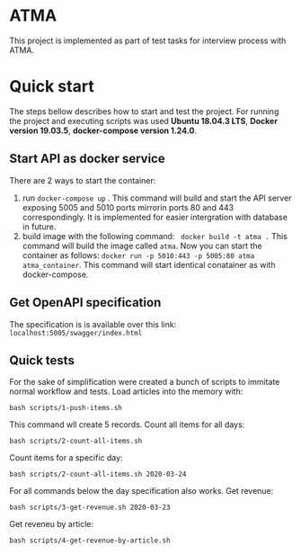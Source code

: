 # ATMA

This project is implemented as part of test tasks for interview process with ATMA. 

# Quick start

The steps bellow describes how to start and test the project. For running the project and executing scripts was used **Ubuntu 18.04.3 LTS**, **Docker version 19.03.5**,  **docker-compose version 1.24.0**.

## Start API as docker service

There are 2 ways to start the container:
1. run `docker-compose up` . This command will build and start the API server exposing 5005 and 5010 ports mirrorin ports 80 and 443 correspondingly.  It is implemented for easier intergration with database in future. 
2. build image with the following command: ` docker build -t atma .` This command will build the image called `atma`. Now you can start the container as follows: `docker run -p 5010:443 -p 5005:80 atma atma_container`. This command will start identical conatainer as with docker-compose.

## Get OpenAPI specification

The specification is is available over this link: `localhost:5005/swagger/index.html`

## Quick tests

For the sake of simplification were created a bunch of scripts to immitate normal workflow and tests.
Load articles into the memory with:

    bash scripts/1-push-items.sh
This command wll create 5 records.
Count all items for all days:

    bash scripts/2-count-all-items.sh

Count items for a specific day:

    bash scripts/2-count-all-items.sh 2020-03-24

For all commands below the day specification also works.
Get revenue: 

    bash scripts/3-get-revenue.sh 2020-03-23

Get reveneu by article:

    bash scripts/4-get-revenue-by-article.sh
